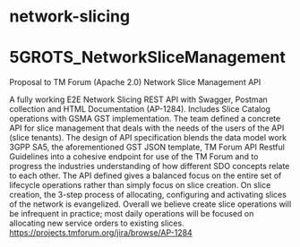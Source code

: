 # network-slicing
# 5GROTS_NetworkSliceManagement
Proposal to TM Forum (Apache 2.0) Network Slice Management API

A fully working E2E Network Slicing REST API with Swagger, Postman collection and HTML Documentation (AP-1284).  Includes Slice Catalog operations with GSMA GST implementation. The team defined a concrete API for slice management that deals with the needs of the users of the API (slice tenants). The design of API specification blends the data model work 3GPP SA5, the aforementioned GST JSON template,  TM Forum API Restful Guidelines into a cohesive endpoint for use of the TM Forum and to progress the industries understanding of how different SDO concepts relate to each other. The API defined gives a balanced focus on the entire set of lifecycle operations rather than simply focus on slice creation. On slice creation, the 3-step process of allocating, configuring and activating slices of the network is evangelized. Overall we believe create slice operations will be infrequent in practice; most daily operations will be focused on allocating new service orders to existing slices.
https://projects.tmforum.org/jira/browse/AP-1284

